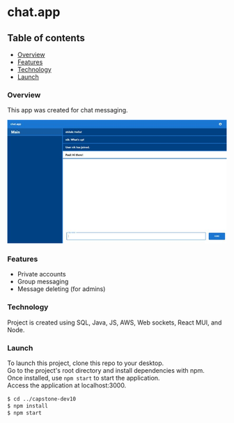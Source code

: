 # chat.app
## Table of contents
* [Overview](#overview)
* [Features](#features)
* [Technology](#technology)
* [Launch](#launch)


### Overview
This app was created for chat messaging.

![Screenshot](03b25df0-54db-46d2-a2c2-f6baeb1988e2.jpg)

### Features
* Private accounts
* Group messaging
* Message deleting (for admins)


### Technology
Project is created using SQL, Java, JS, AWS, Web sockets, React MUI, and Node.


### Launch 
To launch this project, clone this repo to your desktop.<br />
Go to the project's root directory and install dependencies with npm.<br />
Once installed, use `npm start` to start the application.<br />
Access the application at localhost:3000.<br />

```
$ cd ../capstone-dev10
$ npm install
$ npm start
```
